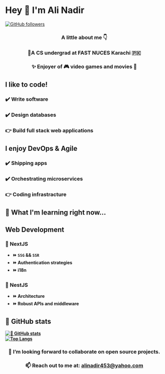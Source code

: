# Hey 👋 I'm Ali Nadir
 [![GitHub followers](https://img.shields.io/github/followers/alinadir44.svg?style=social&label=Follow)](https://github.com/alinadir44?tab=followers) <br/>

<h3 align="center">  A little about me 👇 </h3>
<h3 align="center">📖A CS undergrad at FAST NUCES Karachi 🇵🇰 </h3>
<h3 align="center">✨ Enjoyer of 🎮 video games and movies 🎥</h3>

<h2 align="left">  I like to code! </h2>
  <div align="left">
    <h3> ✔️ Write software</h3>
    <h3> ✔️ Design databases</h3>
    <h3> 👉 Build full stack web applications</h3>
  </div>
<h2 align="left"> I enjoy <b>DevOps & Agile<b> </h2>
  <div align="left">
    <h3> ✔️ Shipping apps </h3>
    <h3> ✔️ Orchestrating microservices </h3>
    <h3> 👉 Coding infrastracture </h3>
  </div>

## 🌱 What I'm learning right now...
## Web Development
### 🌟 NextJS
- ⏩ `SSG` && `SSR`
- ⏩ Authentication strategies
- ⏩ i18n
### 🌟 NestJS
- ⏩ Architecture
- ⏩ Robust APIs and middleware
## 👀 GitHub stats
[![👀 GitHub stats](https://github-readme-stats.vercel.app/api?username=alinadir44&show_icons=true&theme=radical)](https://github.com/alinadir44/github-readme-stats) </br>
[![Top Langs](https://github-readme-stats-git-masterrstaa-rickstaa.vercel.app/api/top-langs/?username=alinadir44&hide=javascript,css,scss,html&theme=tokyonight)](https://github.com/alinadir44/github-readme-stats)

<h3 align="center"> 👯 I’m looking forward to collaborate on open source projects. </h3>
<h3 align="center"> 📫 Reach out to me at: <a href="alinadir453@yahoo.com">alinadir453@yahoo.com</a> </h3>
<!---
alinadir44/alinadir44 is a ✨ special ✨ repository because its `README.md` (this file) appears on your GitHub profile.
You can click the Preview link to take a look at your changes.
--->
